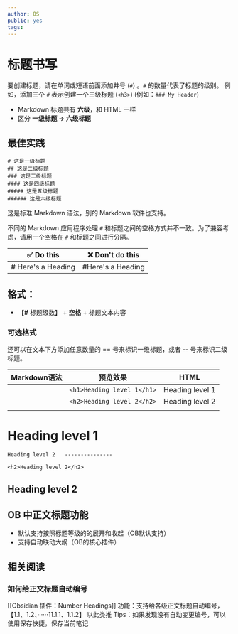 ```yaml
---
author: OS
public: yes
tags: 
---
```

# 标题书写

要创建标题，请在单词或短语前面添加井号 (`#`) 。`#` 的数量代表了标题的级别。
例如，添加三个 `#` 表示创建一个三级标题 (`<h3>`) (例如：`### My Header`)

-   Markdown 标题共有 **六级**，和 HTML 一样
-   区分 **一级标题 → 六级标题**

## 最佳实践

```
# 这是一级标题
## 这是二级标题
### 这是三级标题
#### 这是四级标题
##### 这是五级标题
###### 这是六级标题
```
这是标准 Markdown 语法，别的 Markdown 软件也支持。

不同的 Markdown 应用程序处理 `#` 和标题之间的空格方式并不一致。为了兼容考虑，请用一个空格在 `#` 和标题之间进行分隔。

| ✅  Do this         | ❌  Don't do this  |
|--------------------|-------------------|
| # Here's a Heading | #Here's a Heading |

## **格式：**

-   【**#** 标题级数】 + **空格** + 标题文本内容

### 可选格式

还可以在文本下方添加任意数量的 == 号来标识一级标题，或者 -- 号来标识二级标题。


| Markdown语法 |预览效果|HTML|
|:-:|:-:|:-:|
|  |`<h1>Heading level 1</h1>`|Heading level 1|
|  |`<h2>Heading level 2</h2>`|Heading level 2|
|  |  |  |


# Heading level 1

`Heading level 2   ---------------`

`<h2>Heading level 2</h2>`

## Heading level 2

## OB 中正文标题功能

- 默认支持按照标题等级的的展开和收起（OB默认支持）
- 支持自动联动大纲（OB的核心插件）

## 相关阅读

### 如何给正文标题自动编号
[[Obsidian 插件：Number Headings]]
功能：支持给各级正文标题自动编号，【1.1、1.2、······11.1.1、1.1.2】 以此类推
Tips：如果发现没有自动变更编号，可以使用保存快捷，保存当前笔记


